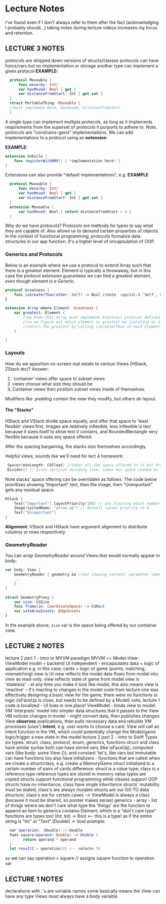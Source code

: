 # Lecture Notes
I've found even if I don't always refer to them after the fact (acknowledging I probably should...) taking notes during lecture videos increases my focus and retention. 

## LECTURE 3 NOTES
protocols are stripped down versions of structs/classes
protocols can have funcs/vars but no implementation or storage
another type can implement a given protocol
**EXAMPLE:**
```swift
  protocol Moveable {
      func move(by: Int)
      var hasMoved: Bool { get }
      var distanceFromStart: Int { get set }
  }
  struct PortableThing: Moveable {
  //must implement move, hasmoved, distancefromstart
  }
```

A single type can implement multiple protocols, as long as it implements requirements from the superset of protocols it purports to adhere to. Note, protocols are "constrains-gains" implementations. We can add implementations to a protocol using an **extension**:

**EXAMPLE:**
```swift
extension Vehicle {
	func registerWithDMV() { *implementation here* }
}
```

Extensions can also provide "default implementations", e.g.
**EXAMPLE**
```swift  
  protocol Moveable {
      func move(by: Int)
      var hasMoved: Bool { get }
      var distanceFromStart: Int { get set }
  }
  extension Moveable {
  	  var hasMoved: Bool { return distancefromStart > 0 }
  }
```

  Why do we have protocols? Protocols are methods for types to say what they are capable of. Also allows us to demand certain properties of objects. In the context of functional programming, protocols formalize data structures in our app function. It's a higher level of encapsulation of OOP.

### Generics and Protocols
Below is an example where we use a protocol to extend Array such that there is a greatest element. Element is typically a throwaway, but in this case the protocol extension guarantees we can find a greatest element, *even though element is a Generic*.

```swift
protocol Greatness {
	func isGreaterThan(other: Self) -> Bool //note: capital-S 'Self', Swift idiosyncrasy
}

extension Array where Element: Greatness {
	var greatest: Element {
		//we know this array must implement Greatness protocol defined above
		//so we figure out which element is greatest by iterating on all elements and call isGreaterThan on each
		//return the greatest by calling isGreaterThan on each Element pairwise
	}

}
```
### Layouts
How do we apportion on-screen real estate to various Views (HStack, ZStack etc)? Answer:

1. 'container' views offer space to subset views
2. views choose what size they should be
3. Container views then position subset views inside of themselves.

Modifiers like *.padding* contain the view they modify, but others do layout.

#### The "Stacks"
HStack and VStack divide space equally, and offer that space to 'least flexible' views first. Images are relatively inflexible, less inflexible is text because it sizes itself to show text it contains, and RoundedRectangle very flexible because it uses any space offered. 

After the spacing bargaining, the stacks size themselves accordingly.

Helpful views, sounds like we'll need for lect 4 homework:
```swift
 Spacer(minLength: CGFloat) //takes all the space offered to it but draws nothing, thereby creating space in the UI
 Divider() // draws vertical dividing line, takes min space needed to fit line
``` 

Note stacks' space offering can be overridden as follows. The code below prioritizes showing "Important" text, then the image, then "Unimportant" gets any residual space.
```swift
HStack {
	Text("Important").layoutPriority(100) // any floating point number is OK
	Image(systemName: "arrow.up") // default layout priority is 0
	Text("Unimportant")
}
```

**Alignment**: VStack and HStack have argument alignment to distribute columns or rows respectively. 

### GeometryReader
You can wrap *GeometryReader* around Views that would normally appear in body:
```swift
var body: View {
	GeometryReader { geometry in //not showing content: parameter label note 
	...
	}
}

struct GeometryProxy {
	var size: CGSize
	func frame(in: CoordinateSpace) -> CGRect
	var safeAreaInsets: EdgeInsets 
}

```
In the example above, ```size``` var is the space being offered by our container view.
 

## LECTURE 2 NOTES
 lecture 2 part 1 - intro to MVVM paradigm
 MVVM == Model-View-ViewModel
 model = backend
  UI independent - encapsulates data + logic of application
  e.g. in this case, cards + logic of game (points, matching, mismatching)
 view is UI
  view reflects the model
  data flows from model into view as read-only; view reflects state of game from model
  view is 'stateless' - at any time you make it look like model, this also means view is 'reactive' - it's reacting to changes in the model
  code from lecture one was effectively designing a basic view for the game; there were no functions or logic (isFaceUp is close, but needs to be defined by a Model)
  note, lecture 1 code is localized - UI lives in one place!
  ViewModel - binds view to model. VM 'interprets' model into simpler data structures that it passes to the View
  VM notices changes in model - might convert data, then publishes changes. View **observes** publications, then pulls necessary data and rebuilds
  VM processes (uses') **Intent**, e.g. user wants to choose a card. View will call an intent function in the VM, which could potentially change the Model/game logic/trigger a new state in the model  lecture 2 part 2 - intro to Swift Types
  six types: struct, class, protocol, enum, generics, functions
  struct and class have similar syntax
  both can have stored vars (like isFaceUp), computed vars (like body: some View {}), and constant 'let's, like vars but immutable
  can have functions too
  also have initializers - functions that are called when we create a struct/class, e.g. create a MemoryGame struct initialized to a certain number of pairs of cards
  difference: struct is a value type; class is a reference type
  reference types are stored in memory
  value types are copied
  structs support functional programming while classes support OOP
  structs have no inheritance, class have single inheritance
  structs' mutability must be stated; class's are always mutable
  structs are our GO TO data structure; class's are for certain cases
      --> ViewModel is always a class (because it must be shared, so pointer makes sense) generics - array - list of things where we don't care what type the 'things' are
 the function to append an item to generics contains Element, which is a "don't care type"  functions are types too!
  (Int, Int) -> Bool <-- this is a type! as if the entire string is "Int" or "Text"
  (Double) -> Void
  example:
```swift
  var operation: (Double) -> Double
  func square(operand: Double) -> Double {
        return operand * operand
  }
  let result1 = operation(4) <-- returns 16
```
  so we can say operation = square // assigns square function to operation var

## LECTURE 1 NOTES
declarations with :'s are variable names
some basically means the View can have any type
Views must always have a body variable

